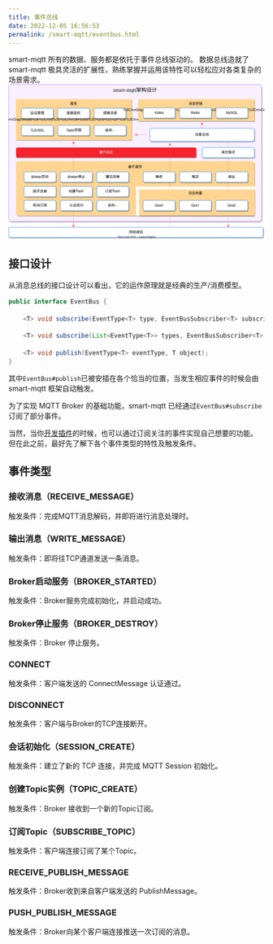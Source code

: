 ```yaml
---
title: 事件总线
date: 2022-12-05 16:56:53
permalink: /smart-mqtt/eventbus.html
---
```


smart-mqtt 所有的数据、服务都是依托于事件总线驱动的。
数据总线造就了 smart-mqtt 极具灵活的扩展性，熟练掌握并运用该特性可以轻松应对各类复杂的场景需求。
![](./img/eventbus.svg)

## 接口设计
从消息总线的接口设计可以看出，它的运作原理就是经典的生产/消费模型。
```java
public interface EventBus {

    <T> void subscribe(EventType<T> type, EventBusSubscriber<T> subscriber);

    <T> void subscribe(List<EventType<T>> types, EventBusSubscriber<T> subscriber);

    <T> void publish(EventType<T> eventType, T object);
}
```
其中`EventBus#publish`已被安插在各个恰当的位置，当发生相应事件的时候会由 smart-mqtt 框架自动触发。

为了实现 MQTT Broker 的基础功能，smart-mqtt 已经通过`EventBus#subscribe`订阅了部分事件。

当然，当你[开发插件](/smart-mqtt/plugins.html)的时候，也可以通过订阅关注的事件实现自己想要的功能。
但在此之前，最好先了解下各个事件类型的特性及触发条件。

## 事件类型
### 接收消息（RECEIVE_MESSAGE）
触发条件：完成MQTT消息解码，并即将进行消息处理时。
### 输出消息（WRITE_MESSAGE）
触发条件：即将往TCP通道发送一条消息。

### Broker启动服务（BROKER_STARTED）
触发条件：Broker服务完成初始化，并启动成功。
### Broker停止服务（BROKER_DESTROY）
触发条件：Broker 停止服务。
### CONNECT
触发条件：客户端发送的 ConnectMessage 认证通过。
### DISCONNECT
触发条件：客户端与Broker的TCP连接断开。
### 会话初始化（SESSION_CREATE）
触发条件：建立了新的 TCP 连接，并完成 MQTT Session 初始化。
### 创建Topic实例（TOPIC_CREATE）
触发条件：Broker 接收到一个新的Topic订阅。
### 订阅Topic（SUBSCRIBE_TOPIC）
触发条件：客户端连接订阅了某个Topic。
### RECEIVE_PUBLISH_MESSAGE
触发条件：Broker收到来自客户端发送的 PublishMessage。
### PUSH_PUBLISH_MESSAGE
触发条件：Broker向某个客户端连接推送一次订阅的消息。
